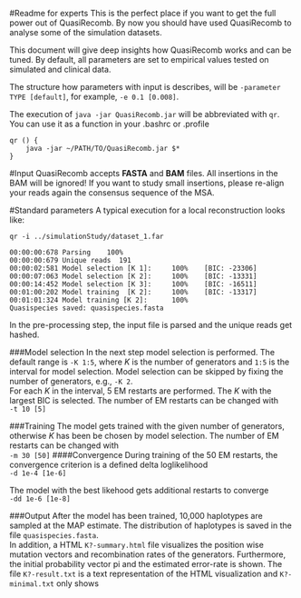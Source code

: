 #Readme for experts
This is the perfect place if you want to get the full power out of QuasiRecomb. By now you should have used QuasiRecomb to analyse some of the simulation datasets.

This document will give deep insights how QuasiRecomb works and can be tuned. By default, all parameters are set to empirical values tested on simulated and clinical data.

The structure how parameters with input is describes, will be `-parameter TYPE [default]`, for example, `-e 0.1 [0.008]`.

The execution of `java -jar QuasiRecomb.jar` will be abbreviated with `qr`. You can use it as a function in your .bashrc or .profile 

````
qr () { 
    java -jar ~/PATH/TO/QuasiRecomb.jar $*
}
````

#Input
QuasiRecomb accepts **FASTA** and **BAM** files. All insertions in the BAM will be ignored! If you want to study small insertions, please re-align your reads again the consensus sequence of the MSA.

#Standard parameters
A typical execution for a local reconstruction looks like:

````
qr -i ../simulationStudy/dataset_1.far 

00:00:00:678 Parsing    100%
00:00:00:679 Unique reads  191
00:00:02:581 Model selection [K 1]:     100%    [BIC: -23306]
00:00:07:063 Model selection [K 2]:     100%    [BIC: -13331]
00:00:14:452 Model selection [K 3]:     100%    [BIC: -16511]
00:01:00:202 Model training  [K 2]:     100%    [BIC: -13317]
00:01:01:324 Model training [K 2]:      100%
Quasispecies saved: quasispecies.fasta            
````
In the pre-processing step, the input file is parsed and the unique reads get hashed.

###Model selection
In the next step model selection is performed. The default range is `-K 1:5`, where *K* is the number of generators and `1:5` is the interval for model selection. Model selection can be skipped by fixing the number of generators, e.g., `-K 2`.  
For each *K* in the interval, 5 EM restarts are performed. The *K* with the largest BIC is selected. The number of EM restarts can be changed with  
`-t 10 [5]`

###Training
The model gets trained with the given number of generators, otherwise *K* has been be chosen by model selection. The number of EM restarts can be changed with   
`-m 30 [50]`
####Convergence
During training of the 50 EM restarts, the convergence criterion is a defined delta loglikelihood  
`-d 1e-4 [1e-6]`

The model with the best likehood gets additional restarts to converge  
`-dd 1e-6 [1e-8]`

###Output
After the model has been trained, 10,000 haplotypes are sampled at the MAP estimate. The distribution of haplotypes is saved in the file `quasispecies.fasta`.  
In addition, a HTML `K?-summary.html` file  visualizes the position wise mutation vectors and recombination rates of the generators. Furthermore, the initial probability vector pi and the estimated error-rate is shown. The file `K?-result.txt` is a text representation of the HTML visualization and `K?-minimal.txt` only shows 